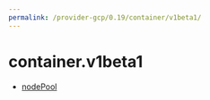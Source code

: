 ```yaml
---
permalink: /provider-gcp/0.19/container/v1beta1/
---
```


# container.v1beta1



* [nodePool](nodePool.md)